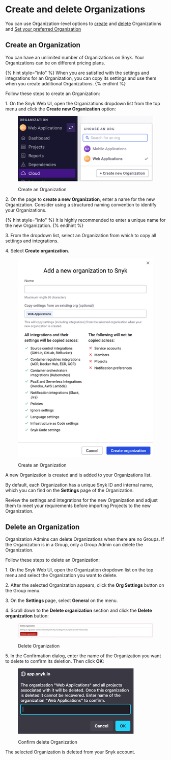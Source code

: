 # Create and delete Organizations

You can use Organization-level options to [create](create-and-delete-organizations.md#create-an-organization) and [delete](create-and-delete-organizations.md#delete-an-organization) Organizations and [Set your preferred Organization](create-and-delete-organizations.md#set-your-preferred-organization)

## Create an Organization

You can have an unlimited number of Organizations on Snyk. Your Organizations can be on different pricing plans.

{% hint style="info" %}
When you are satisfied with the settings and integrations for an Organization, you can copy its settings and use them when you create additional Organizations.
{% endhint %}

Follow these steps to create an Organization:

1\. On the Snyk Web UI, open the Organizations dropdown list from the top menu and click the **Create new Organization** option:

<figure><img src="../../../.gitbook/assets/organization-create-new-org.png" alt=""><figcaption><p>Create an Organization</p></figcaption></figure>

2\. On the page to **create a new Organization**, enter a name for the new Organization. Consider using a structured naming convention to identify your Organizations.

{% hint style="info" %}
It is highly recommended to enter a unique name for the new Organization.
{% endhint %}

3\. From the dropdown list, select an Organization from which to copy all settings and integrations.

4\. Select **Create organization**.

<figure><img src="../../../.gitbook/assets/organization-add-new-org.png" alt=""><figcaption><p>Create an Organization</p></figcaption></figure>

A new Organization is created and is added to your Organizations list.

By default, each Organization has a unique Snyk ID and internal name, which you can find on the **Settings** page of the Organization.

Review the settings and integrations for the new Organization and adjust them to meet your requirements before importing Projects to the new Organization.

## Delete an Organization

Organization Admins can delete Organizations when there are no Groups. If the Organization is in a Group, only a Group Admin can delete the Organization.

Follow these steps to delete an Organization:

1\. On the Snyk Web UI, open the Organization dropdown list on the top menu and select the Organization you want to delete.

2\. After the selected Organization appears, click the **Org Settings** button on the  Group menu.

3\. On the **Settings** page, select **Genera**l on the menu.

4\. Scroll down to the **Delete organization** section and click the **Delete organization** button:

<figure><img src="../../../.gitbook/assets/organization-delete-org.png" alt=""><figcaption><p>Delete Organization</p></figcaption></figure>

5\. In the Confirmation dialog, enter the name of the Organization you want to delete to confirm its deletion. Then click **OK**:

<figure><img src="../../../.gitbook/assets/organization-delete-org-confirmation.png" alt=""><figcaption><p>Confirm delete Organization</p></figcaption></figure>

The selected Organization is deleted from your Snyk account.
